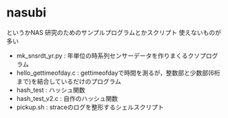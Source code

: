 # nasubi
というかNAS
研究のためのサンプルプログラムとかスクリプト
使えないものが多い

* mk_snsrdt_yr.py : 年単位の時系列センサーデータを作りまくるクソプログラム
* hello_gettimeofday.c : gettimeofdayで時間を測るが，整数部と少数部(6桁まで)を結合しているだけのプログラム
* hash_test : ハッシュ関数
* hash_test_v2.c : 自作のハッシュ関数
* pickup.sh : straceのログを整形するシェルスクリプト
